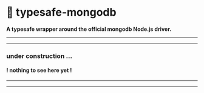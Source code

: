 # :floppy_disk: typesafe-mongodb

**A typesafe wrapper around the official mongodb Node.js driver.**

---
---

### under construction ...

#### ! nothing to see here yet !

---
---